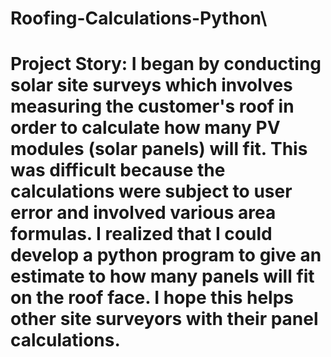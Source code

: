 # Roofing-Calculations-Python\
# Project Story: I began by conducting solar site surveys which involves measuring the customer's roof in order to calculate how many PV modules (solar panels) will fit. This was difficult because the calculations were subject to user error and involved various area formulas. I realized that I could develop a python program to give an estimate to how many panels will fit on the roof face. I hope this helps other site surveyors with their panel calculations. 
